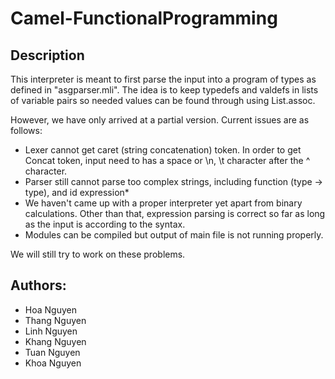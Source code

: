 # Camel-FunctionalProgramming
## Description
This interpreter is meant to first parse the input into a program of types as defined in "asgparser.mli". The idea is to keep typedefs and valdefs in lists of variable pairs so needed values can be found through using List.assoc.

However, we have only arrived at a partial version. Current issues are as follows:

- Lexer cannot get caret (string concatenation) token. In order to get Concat token, input need to has a space or \n, \t character after the ^ character.
- Parser still cannot parse too complex strings, including function (type -> type), and id expression*
- We haven't came up with a proper interpreter yet apart from binary calculations. Other than that, expression parsing is correct so far as long as the input is according to the syntax.
- Modules can be compiled but output of main file is not running properly.

We will still try to work on these problems.

## Authors:
* Hoa Nguyen
* Thang Nguyen
* Linh Nguyen
* Khang Nguyen 
* Tuan Nguyen
* Khoa Nguyen
